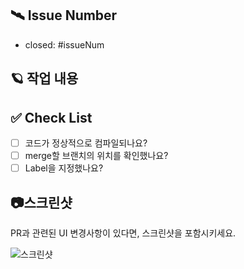 ## 🛰️ Issue Number
 - closed: #issueNum
## 🪐 작업 내용
 
## ✅ Check List
- [ ] 코드가 정상적으로 컴파일되나요?
- [ ] merge할 브랜치의 위치를 확인했나요?
- [ ] Label을 지정했나요?

## 📷스크린샷
PR과 관련된 UI 변경사항이 있다면, 스크린샷을 포함시키세요.

![스크린샷](이미지_URL)
